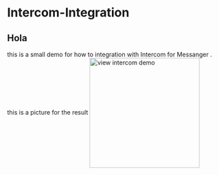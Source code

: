 # Intercom-Integration

## Hola 

this is a small demo for how to integration with Intercom for Messanger .
this is a picture for the result 
[<img align="center" alt="view intercom demo" height="256" src="https://i.ibb.co/tsnmZs5/423b9a69-090b-4fca-bdba-d8309dc121a2.jpg">](https://play.google.com/store/apps/details?id=com.quran.labs.androidquran)


